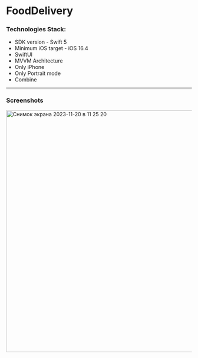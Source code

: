 # FoodDelivery
### Technologies Stack:
* SDK version - Swift 5
* Minimum iOS target - iOS 16.4
* SwiftUI
* MVVM Architecture
* Only iPhone
* Only Portrait mode
* Combine
---
### Screenshots
<img width="656" alt="Снимок экрана 2023-11-20 в 11 25 20" src="https://github.com/Zarkan1204/FoodDelivery/assets/119850620/8fb63f0d-9e86-4d5e-b55f-03b5ee350d41">

